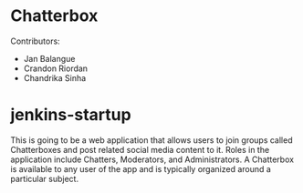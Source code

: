 # Chatterbox

Contributors:
* Jan Balangue
* Crandon Riordan
* Chandrika Sinha
# jenkins-startup
This is going to be a web application that allows users to join groups called Chatterboxes 
and post related social media content to it.  Roles in the application include Chatters, 
Moderators, and Administrators. A Chatterbox is available to any user of the app and is 
typically organized around a particular subject.

